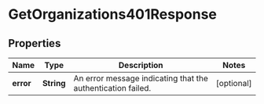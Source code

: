 

# GetOrganizations401Response


## Properties

| Name | Type | Description | Notes |
|------------ | ------------- | ------------- | -------------|
|**error** | **String** | An error message indicating that the authentication failed. |  [optional] |



